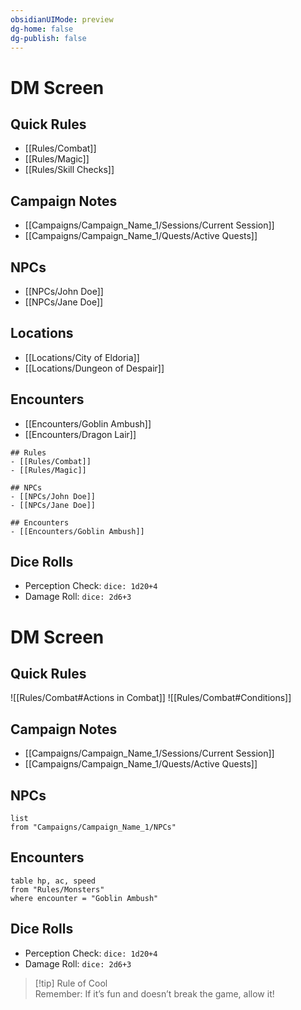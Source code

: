 ```yaml
---
obsidianUIMode: preview
dg-home: false
dg-publish: false
---
```

# DM Screen

## Quick Rules
- [[Rules/Combat]]
- [[Rules/Magic]]
- [[Rules/Skill Checks]]

## Campaign Notes
- [[Campaigns/Campaign_Name_1/Sessions/Current Session]]
- [[Campaigns/Campaign_Name_1/Quests/Active Quests]]

## NPCs
- [[NPCs/John Doe]]
- [[NPCs/Jane Doe]]

## Locations
- [[Locations/City of Eldoria]]
- [[Locations/Dungeon of Despair]]

## Encounters
- [[Encounters/Goblin Ambush]]
- [[Encounters/Dragon Lair]]

```tabs
## Rules
- [[Rules/Combat]]
- [[Rules/Magic]]

## NPCs
- [[NPCs/John Doe]]
- [[NPCs/Jane Doe]]

## Encounters
- [[Encounters/Goblin Ambush]]
```


## Dice Rolls
- Perception Check: `dice: 1d20+4`
- Damage Roll: `dice: 2d6+3`







# DM Screen

## Quick Rules
![[Rules/Combat#Actions in Combat]]
![[Rules/Combat#Conditions]]

## Campaign Notes
- [[Campaigns/Campaign_Name_1/Sessions/Current Session]]
- [[Campaigns/Campaign_Name_1/Quests/Active Quests]]

## NPCs
```dataview
list
from "Campaigns/Campaign_Name_1/NPCs"
```

## Encounters

```dataview
table hp, ac, speed
from "Rules/Monsters"
where encounter = "Goblin Ambush"
```


## Dice Rolls

- Perception Check: `dice: 1d20+4`
- Damage Roll: `dice: 2d6+3`


> [!tip] Rule of Cool  
> Remember: If it’s fun and doesn’t break the game, allow it!


